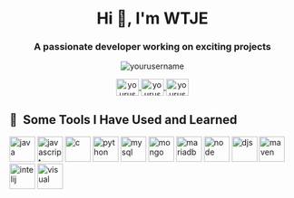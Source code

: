 <h1 align="center">Hi 👋, I'm WTJE</h1>
<h3 align="center">A passionate developer working on exciting projects</h3>

<p align="center">
  <img src="https://komarev.com/ghpvc/?username=yourusername&label=Profile%20views&color=0e75b6&style=flat" alt="yourusername" />
</p>

<p align="center">
  <a href="https://linkedin.com/in/wtje-33317a294" target="blank">
    <img align="center" src="https://cdn.jsdelivr.net/gh/devicons/devicon/icons/linkedin/linkedin-original.svg" alt="yourusername" height="30" width="40" />
  </a>
  <a href="https://twitter.com/WTJE163576" target="blank">
    <img align="center" src="https://cdn.jsdelivr.net/gh/devicons/devicon/icons/twitter/twitter-original.svg" alt="yourusername" height="30" width="40" />
  </a>
  <a href="https://github.com/WTJEE" target="blank">
    <img align="center" src="https://cdn.jsdelivr.net/gh/devicons/devicon/icons/github/github-original.svg" alt="yourusername" height="30" width="40" />
  </a>
</p>

<h2> 🚀 &nbsp;Some Tools I Have Used and Learned</h2>
<p align="left">
<img src="https://cdn.jsdelivr.net/gh/devicons/devicon@latest/icons/java/java-original.svg" alt="java" width="45" height="45"/>
<img src="https://cdn.jsdelivr.net/gh/devicons/devicon@latest/icons/javascript/javascript-original.svg" alt="javascript" width="45" height="45"/>
<img src="https://cdn.jsdelivr.net/gh/devicons/devicon@latest/icons/c/c-original.svg" alt="c" width="45" height="45"/>
<img src="https://cdn.jsdelivr.net/gh/devicons/devicon@latest/icons/python/python-original.svg" alt="python" width="45" height="45"/>
<img src="https://cdn.jsdelivr.net/gh/devicons/devicon@latest/icons/mysql/mysql-original-wordmark.svg" alt="mysql" width="45" height="45"/>
<img src="https://cdn.jsdelivr.net/gh/devicons/devicon@latest/icons/mongodb/mongodb-original.svg" alt="mongo" width="45" height="45"/>
<img src="https://cdn.jsdelivr.net/gh/devicons/devicon@latest/icons/mariadb/mariadb-original-wordmark.svg" alt="mariadb" width="45" height="45"/>
<img src="https://cdn.jsdelivr.net/gh/devicons/devicon@latest/icons/nodejs/nodejs-original-wordmark.svg" alt="node" width="45" height="45"/>
<img src="https://cdn.jsdelivr.net/gh/devicons/devicon@latest/icons/discordjs/discordjs-original.svg" alt="djs" width="45" height="45"/>
<img src="https://cdn.jsdelivr.net/gh/devicons/devicon@latest/icons/maven/maven-original.svg" alt="maven" width="45" height="45"/>
<img src="https://cdn.jsdelivr.net/gh/devicons/devicon@latest/icons/intellij/intellij-original.svg" alt="intelij" width="45" height="45"/>
<img src="https://cdn.jsdelivr.net/gh/devicons/devicon@latest/icons/vscode/vscode-original.svg" alt="visual" width="45" height="45"/>
</p>
